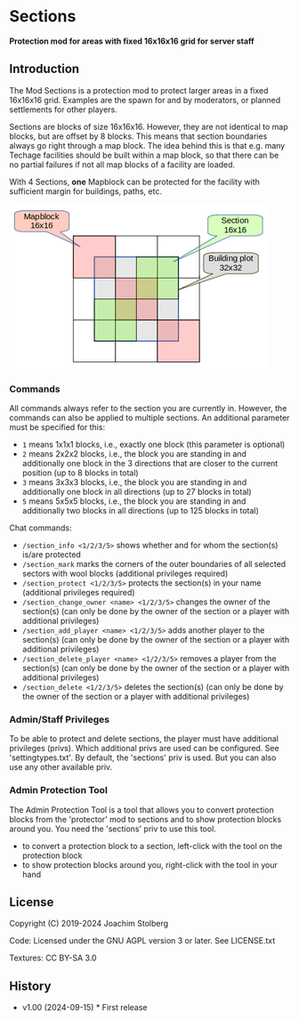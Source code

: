 # Sections

**Protection mod for areas with fixed 16x16x16 grid for server staff**

## Introduction

The Mod Sections is a protection mod to protect larger areas in a fixed 16x16x16 grid.
Examples are the spawn for and by moderators, or planned settlements for other players.

Sections are blocks of size 16x16x16. However, they are not identical to map blocks,
but are offset by 8 blocks. This means that section boundaries always go right through
a map block. The idea behind this is that e.g. many Techage facilities should be built
within a map block, so that there can be no partial failures if not all map blocks of a
facility are loaded.

With 4 Sections, **one** Mapblock can be protected for the facility with sufficient
margin for buildings, paths, etc.

![Building plot](https://github.com/joe7575/sections/blob/master/screenshot.png)

### Commands

All commands always refer to the section you are currently in.
However, the commands can also be applied to multiple sections.
An additional parameter must be specified for this:

- `1` means 1x1x1 blocks, i.e., exactly one block (this parameter is optional)
- `2` means 2x2x2 blocks, i.e., the block you are standing in and additionally
  one block in the 3 directions that are closer to the current position
  (up to 8 blocks in total)
- `3` means 3x3x3 blocks, i.e., the block you are standing in and additionally
  one block in all directions (up to 27 blocks in total)
- `5` means 5x5x5 blocks, i.e., the block you are standing in and additionally
  two blocks in all directions (up to 125 blocks in total)

Chat commands:

- `/section_info <1/2/3/5>` shows whether and for whom the section(s) is/are protected
- `/section_mark` marks the corners of the outer boundaries of all selected sectors
  with wool blocks (additional privileges required)
- `/section_protect <1/2/3/5>` protects the section(s) in your name (additional privileges required)
- `/section_change_owner <name> <1/2/3/5>` changes the owner of the section(s)
  (can only be done by the owner of the section or a player with additional privileges)
- `/section_add_player <name> <1/2/3/5>` adds another player to the section(s)
  (can only be done by the owner of the section or a player with additional privileges)
- `/section_delete_player <name> <1/2/3/5>` removes a player from the section(s)
  (can only be done by the owner of the section or a player with additional privileges)
- `/section_delete <1/2/3/5>` deletes the section(s) (can only be done by the owner
  of the section or a player with additional privileges)

### Admin/Staff Privileges

To be able to protect and delete sections, the player must have additional privileges (privs).
Which additional privs are used can be configured. See 'settingtypes.txt'.
By default, the 'sections' priv is used. But you can also use any other available priv.  

### Admin Protection Tool

The Admin Protection Tool is a tool that allows you to convert protection blocks
from the 'protector' mod to sections and to show protection blocks around you.
You need the 'sections' priv to use this tool.

- to convert a protection block to a section, left-click with the tool
  on the protection block
- to show protection blocks around you, right-click with the tool in your hand

## License

Copyright (C) 2019-2024 Joachim Stolberg

Code: Licensed under the GNU AGPL version 3 or later. See LICENSE.txt

Textures: CC BY-SA 3.0

## History

- v1.00 (2024-09-15) * First release
